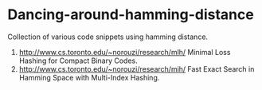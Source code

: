 # Dancing-around-hamming-distance

Collection of various code snippets using hamming distance.

1. http://www.cs.toronto.edu/~norouzi/research/mlh/ Minimal Loss Hashing for Compact Binary Codes.
2. http://www.cs.toronto.edu/~norouzi/research/mih/ Fast Exact Search in Hamming Space with Multi-Index Hashing.
